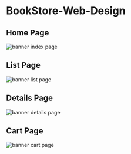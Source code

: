 # BookStore-Web-Design

## Home Page
![banner index page](https://github.com/yucedemirayak/BookStore-Web-Design/blob/master/BookStore-Design/assets/%C4%B0mages/Banners/banner%20index.png)

## List Page
![banner list page](https://github.com/yucedemirayak/BookStore-Web-Design/blob/master/BookStore-Design/assets/%C4%B0mages/Banners/banner%20list.png)

## Details Page
![banner details page](https://github.com/yucedemirayak/BookStore-Web-Design/blob/master/BookStore-Design/assets/%C4%B0mages/Banners/banner%20detail.png)

## Cart Page
![banner cart page](https://github.com/yucedemirayak/BookStore-Web-Design/blob/master/BookStore-Design/assets/%C4%B0mages/Banners/banner%20cart.png)
